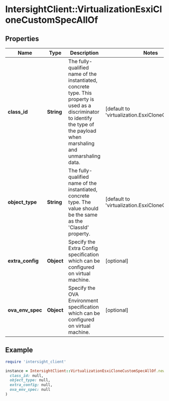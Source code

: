 # IntersightClient::VirtualizationEsxiCloneCustomSpecAllOf

## Properties

| Name | Type | Description | Notes |
| ---- | ---- | ----------- | ----- |
| **class_id** | **String** | The fully-qualified name of the instantiated, concrete type. This property is used as a discriminator to identify the type of the payload when marshaling and unmarshaling data. | [default to &#39;virtualization.EsxiCloneCustomSpec&#39;] |
| **object_type** | **String** | The fully-qualified name of the instantiated, concrete type. The value should be the same as the &#39;ClassId&#39; property. | [default to &#39;virtualization.EsxiCloneCustomSpec&#39;] |
| **extra_config** | **Object** | Specify the Extra Config specification which can be configured on virtual machine. | [optional] |
| **ova_env_spec** | **Object** | Specify the OVA Environment specification which can be configured on virtual machine. | [optional] |

## Example

```ruby
require 'intersight_client'

instance = IntersightClient::VirtualizationEsxiCloneCustomSpecAllOf.new(
  class_id: null,
  object_type: null,
  extra_config: null,
  ova_env_spec: null
)
```

